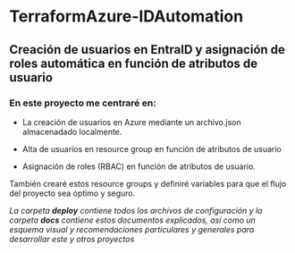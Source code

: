 # TerraformAzure-IDAutomation
## Creación de usuarios en EntraID y asignación de roles automática en función de atributos de usuario

### En este proyecto me centraré en:
- La creación de usuarios en Azure mediante un archivo.json almacenadado localmente.

- Alta de usuarios en resource group en función de atributos de usuario

- Asignación de roles (RBAC) en función de atributos de usuario.  

 
También crearé estos resource groups y definiré variables para que el flujo del proyecto sea óptimo y seguro.


*La carpeta **deploy** contiene todos los archivos de configuración y la carpeta **docs** contiene estos documentos explicados, así como un esquema visual y recomendaciones particulares y generales para desarrollar este y otros proyectos*
